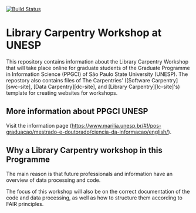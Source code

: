 [![Build Status](https://travis-ci.com/carpentries/workshop-template.svg?branch=gh-pages)](https://travis-ci.com/carpentries/workshop-template)

# Library Carpentry Workshop at UNESP 

This repository contains information about the Library Carpentry Workshop that will take place online for graduate students of the Graduate Programme in Information Science (PPGCI) of São Paulo State University (UNESP).
The repostory also contains files of The Carpentries' ([Software Carpentry][swc-site], [Data Carpentry][dc-site], and
[Library Carpentry][lc-site]'s) template for creating websites for workshops.

## More information about PPGCI UNESP

Visit the information page (<https://www.marilia.unesp.br/#!/pos-graduacao/mestrado-e-doutorado/ciencia-da-informacao/english/>).

## Why a Library Carpentry workshop in this Programme

The main reason is that future professionals and information have an overview of data processing and code.

The focus of this workshop will also be on the correct documentation of the code and data processing, as well as how to structure them according to FAIR principles.



